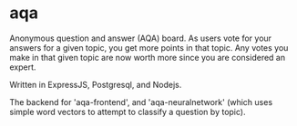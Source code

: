 # aqa
Anonymous question and answer (AQA) board.  As users vote for your answers for a given topic, you get more points in that topic.  Any votes you make in that given topic are now worth more since you are considered an expert.

Written in ExpressJS, Postgresql, and Nodejs.  

The backend for 'aqa-frontend', and 'aqa-neuralnetwork' (which uses simple word vectors to attempt to classify a question by topic).
